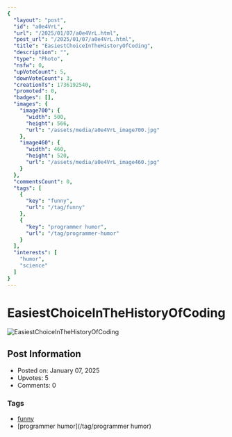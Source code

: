 ```yaml
---
{
  "layout": "post",
  "id": "a0e4VrL",
  "url": "/2025/01/07/a0e4VrL.html",
  "post_url": "/2025/01/07/a0e4VrL.html",
  "title": "EasiestChoiceInTheHistoryOfCoding",
  "description": "",
  "type": "Photo",
  "nsfw": 0,
  "upVoteCount": 5,
  "downVoteCount": 3,
  "creationTs": 1736192540,
  "promoted": 0,
  "badges": [],
  "images": {
    "image700": {
      "width": 500,
      "height": 566,
      "url": "/assets/media/a0e4VrL_image700.jpg"
    },
    "image460": {
      "width": 460,
      "height": 520,
      "url": "/assets/media/a0e4VrL_image460.jpg"
    }
  },
  "commentsCount": 0,
  "tags": [
    {
      "key": "funny",
      "url": "/tag/funny"
    },
    {
      "key": "programmer humor",
      "url": "/tag/programmer-humor"
    }
  ],
  "interests": [
    "humor",
    "science"
  ]
}
---
```


# EasiestChoiceInTheHistoryOfCoding

![EasiestChoiceInTheHistoryOfCoding](/assets/media/a0e4VrL_image700.jpg)

## Post Information

- Posted on: January 07, 2025
- Upvotes: 5
- Comments: 0

### Tags

- [funny](/tag/funny)
- [programmer humor](/tag/programmer humor)
